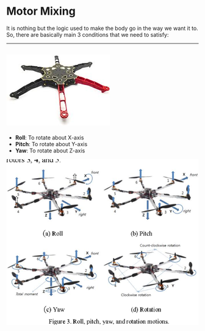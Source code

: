 # Motor Mixing 
It is nothing but the logic used to make the body go in the way we want it to.
So, there are basically main 3 conditions that we need to satisfy: 

---
![Illustration](Images/Copter_illustration.jpeg "Image")
---

* **Roll**: To rotate about X-axis
* **Pitch**: To rotate about Y-axis
* **Yaw**: To rotate about Z-axis

![Illustration](Images/Roll_pitch_yaw_illustration.png "Image")

